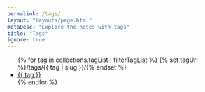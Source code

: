 ```yaml
---
permalink: /tags/
layout: "layouts/page.html"
metaDesc: "Explore the notes with tags"
title: "Tags"
ignore: true
---
```


<ul class='l-note-tags'>
{% for tag in collections.tagList | filterTagList %}
  {% set tagUrl %}/tags/{{ tag | slug }}/{% endset %}
  <li><a href="{{ tagUrl | url }}" class="note-tag">{{ tag }}</a></li>
{% endfor %}
</ul>
